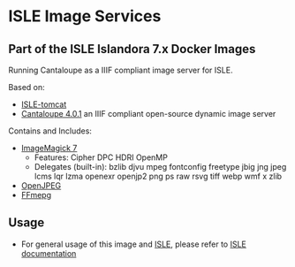 # ISLE Image Services

## Part of the ISLE Islandora 7.x Docker Images
Running Cantaloupe as a IIIF compliant image server for ISLE.

Based on:
  - [ISLE-tomcat](https://github.com/Islandora-Collaboration-Group/isle-tomcat)
  - [Cantaloupe 4.0.1](https://medusa-project.github.io/cantaloupe/) an IIIF compliant open-source dynamic image server

Contains and Includes:
  - [ImageMagick 7](https://www.imagemagick.org/)
    - Features: Cipher DPC HDRI OpenMP
    - Delegates (built-in): bzlib djvu mpeg fontconfig freetype jbig jng jpeg lcms lqr lzma openexr openjp2 png ps raw rsvg tiff webp wmf x zlib
  - [OpenJPEG](http://www.openjpeg.org/)
  - [FFmepg](https://www.ffmpeg.org/)

## Usage

* For general usage of this image and [ISLE](https://github.com/Islandora-Collaboration-Group/ISLE), please refer to [ISLE documentation](https://islandora-collaboration-group.github.io/ISLE/)